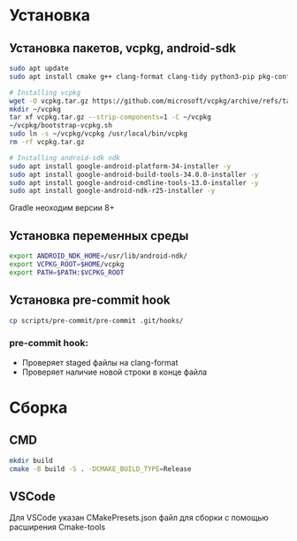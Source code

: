 # Установка

## Установка пакетов, vcpkg, android-sdk

```bash
sudo apt update
sudo apt install cmake g++ clang-format clang-tidy python3-pip pkg-config curl zip unzip tar -y

# Installing vcpkg
wget -O vcpkg.tar.gz https://github.com/microsoft/vcpkg/archive/refs/tags/2025.02.14.tar.gz
mkdir ~/vcpkg
tar xf vcpkg.tar.gz --strip-components=1 -C ~/vcpkg
~/vcpkg/bootstrap-vcpkg.sh
sudo ln -s ~/vcpkg/vcpkg /usr/local/bin/vcpkg
rm -rf vcpkg.tar.gz

# Installing android-sdk ndk
sudo apt install google-android-platform-34-installer -y
sudo apt install google-android-build-tools-34.0.0-installer -y
sudo apt install google-android-cmdline-tools-13.0-installer -y
sudo apt install google-android-ndk-r25-installer -y
```

Gradle неоходим версии 8+

## Установка переменных среды

```bash
export ANDROID_NDK_HOME=/usr/lib/android-ndk/
export VCPKG_ROOT=$HOME/vcpkg
export PATH=$PATH:$VCPKG_ROOT
```

## Установка pre-commit hook

```bash
cp scripts/pre-commit/pre-commit .git/hooks/
```

### pre-commit hook:
- Проверяет staged файлы на clang-format
- Проверяет наличие новой строки в конце файла

# Сборка

## CMD

```bash
mkdir build
cmake -B build -S . -DCMAKE_BUILD_TYPE=Release
```

## VSCode

Для VSCode указан CMakePresets.json файл для сборки с помощью расширения Cmake-tools
